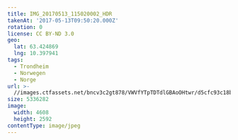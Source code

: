 ```yaml
---
title: IMG_20170513_115020002_HDR
takenAt: '2017-05-13T09:50:20.000Z'
rotation: 0
license: CC BY-ND 3.0
geo:
  lat: 63.424869
  lng: 10.397941
tags:
  - Trondheim
  - Norwegen
  - Norge
url: >-
  //images.ctfassets.net/bncv3c2gt878/VWVfYTpTDTdlGBAoOHtwr/d5cfc93c18ba477f8bb24641d6131a7d/img_20170513_115020002_hdr_34488679612_o
size: 5336282
image:
  width: 4608
  height: 2592
contentType: image/jpeg
---
```


